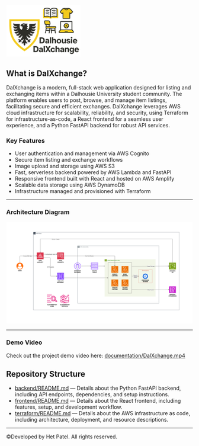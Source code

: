 <p align="left">
  <img src="frontend/src/assets/logos.png" alt="DalXchange Logo" width="200"/>
</p>

## What is DalXchange?

DalXchange is a modern, full-stack web application designed for listing and exchanging items within a Dalhousie University student community. The platform enables users to post, browse, and manage item listings, facilitating secure and efficient exchanges. DalXchange leverages AWS cloud infrastructure for scalability, reliability, and security, using Terraform for infrastructure-as-code, a React frontend for a seamless user experience, and a Python FastAPI backend for robust API services.

### Key Features

- User authentication and management via AWS Cognito
- Secure item listing and exchange workflows
- Image upload and storage using AWS S3
- Fast, serverless backend powered by AWS Lambda and FastAPI
- Responsive frontend built with React and hosted on AWS Amplify
- Scalable data storage using AWS DynamoDB
- Infrastructure managed and provisioned with Terraform

---

### Architecture Diagram

<p align="center">
  <img src="documentation/DalXchange.png" alt="DalXchange Architecture Diagram" width="800"/>
</p>

---

### Demo Video

Check out the project demo video here:
[documentation/DalXchange.mp4]([documentation/DalXchange.mp4](https://github.com/user-attachments/assets/4bae056a-6d5d-4a7a-b01a-43d2263d2c9f))


## Repository Structure

- [backend/README.md](backend/README.md) — Details about the Python FastAPI backend, including API endpoints, dependencies, and setup instructions.
- [frontend/README.md](frontend/README.md) — Details about the React frontend, including features, setup, and development workflow.
- [terraform/README.md](terraform/README.md) — Details about the AWS infrastructure as code, including architecture, deployment, and resource descriptions.

---

©Developed by Het Patel. All rights reserved.
